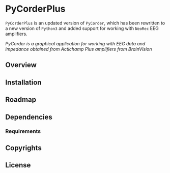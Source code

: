 # PyCorderPlus

`PyCorderPlus` is an updated version of `PyCorder`, which has been rewritten to a new version of `Python3` and added support for working with `NeoRec` EEG amplifiers.

*PyCorder is a graphical application for working with EEG data and impedance obtained from Actichamp Plus amplifiers from BrainVision*
## Overview
## Installation
## Roadmap
## Dependencies
### Requirements
## Copyrights
## License